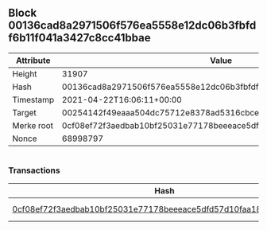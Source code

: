## Block 00136cad8a2971506f576ea5558e12dc06b3fbfdf6b11f041a3427c8cc41bbae

Attribute | Value
--- | ---
Height | 31907
Hash | 00136cad8a2971506f576ea5558e12dc06b3fbfdf6b11f041a3427c8cc41bbae
Timestamp | 2021-04-22T16:06:11+00:00
Target | 00254142f49eaaa504dc75712e8378ad5316cbcead634704b3734b6271167cc4
Merke root | 0cf08ef72f3aedbab10bf25031e77178beeeace5dfd57d10faa18b630bb8891c
Nonce | 68998797

```

```

### Transactions

Hash | Amount
--- | ---
[0cf08ef72f3aedbab10bf25031e77178beeeace5dfd57d10faa18b630bb8891c](0cf08ef72f3aedbab10bf25031e77178beeeace5dfd57d10faa18b630bb8891c.md) | 10.00000000 SKEPTI 

